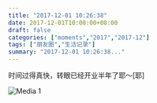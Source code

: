 ```yaml
---
title: "2017-12-01 10:26:38"
date: 2017-12-01T10:00:00+08:00
draft: false
categories: ["moments","2017","2017-12"]
tags: ["朋友圈","生活记录"]
summary: "2017-12-01 10:26:38..."
---
```


时间过得真快，转眼已经开业半年了耶～[耶]

![Media 1](/Moments/photos/2017-12-01/201712011026380.jpg)

